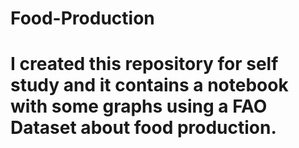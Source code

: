 # Food-Production

# I created this repository for self study and it contains a notebook with some graphs using a FAO Dataset about food production.
